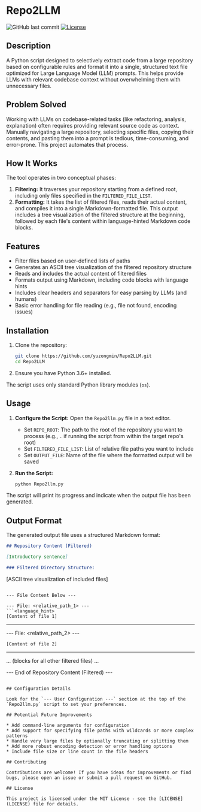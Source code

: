 # Repo2LLM

![GitHub last commit](https://img.shields.io/github/last-commit/yuzongmin/Repo2LLM)
[![License](https://img.shields.io/github/license/yuzongmin/Repo2LLM)](https://github.com/yuzongmin/Repo2LLM/blob/main/LICENSE)

## Description

A Python script designed to selectively extract code from a large repository based on configurable rules and format it into a single, structured text file optimized for Large Language Model (LLM) prompts. This helps provide LLMs with relevant codebase context without overwhelming them with unnecessary files.

## Problem Solved

Working with LLMs on codebase-related tasks (like refactoring, analysis, explanation) often requires providing relevant source code as context. Manually navigating a large repository, selecting specific files, copying their contents, and pasting them into a prompt is tedious, time-consuming, and error-prone. This project automates that process.

## How It Works

The tool operates in two conceptual phases:

1. **Filtering:** It traverses your repository starting from a defined root, including only files specified in the `FILTERED_FILE_LIST`.
2. **Formatting:** It takes the list of filtered files, reads their actual content, and compiles it into a single Markdown-formatted file. This output includes a tree visualization of the filtered structure at the beginning, followed by each file's content within language-hinted Markdown code blocks.

## Features

- Filter files based on user-defined lists of paths
- Generates an ASCII tree visualization of the filtered repository structure
- Reads and includes the actual content of filtered files
- Formats output using Markdown, including code blocks with language hints
- Includes clear headers and separators for easy parsing by LLMs (and humans)
- Basic error handling for file reading (e.g., file not found, encoding issues)

## Installation

1. Clone the repository:

   ```bash
   git clone https://github.com/yuzongmin/Repo2LLM.git
   cd Repo2LLM
   ```

2. Ensure you have Python 3.6+ installed.

The script uses only standard Python library modules (`os`).

## Usage

1. **Configure the Script:**
   Open the `Repo2llm.py` file in a text editor.

   - Set `REPO_ROOT`: The path to the root of the repository you want to process (e.g., `.` if running the script from within the target repo's root)
   - Set `FILTERED_FILE_LIST`: List of relative file paths you want to include
   - Set `OUTPUT_FILE`: Name of the file where the formatted output will be saved

2. **Run the Script:**
   ```bash
   python Repo2llm.py
   ```

The script will print its progress and indicate when the output file has been generated.

## Output Format

The generated output file uses a structured Markdown format:

```markdown
## Repository Content (Filtered)

[Introductory sentence]

### Filtered Directory Structure:
```

[ASCII tree visualization of included files]

````

--- File Content Below ---

--- File: <relative_path_1> ---
```<language_hint>
[Content of file 1]
````

---

--- File: <relative_path_2> ---

```<language_hint>
[Content of file 2]
```

---

... (blocks for all other filtered files) ...

--- End of Repository Content (Filtered) ---

```

## Configuration Details

Look for the `--- User Configuration ---` section at the top of the `Repo2llm.py` script to set your preferences.

## Potential Future Improvements

* Add command-line arguments for configuration
* Add support for specifying file paths with wildcards or more complex patterns
* Handle very large files by optionally truncating or splitting them
* Add more robust encoding detection or error handling options
* Include file size or line count in the file headers

## Contributing

Contributions are welcome! If you have ideas for improvements or find bugs, please open an issue or submit a pull request on GitHub.

## License

This project is licensed under the MIT License - see the [LICENSE](LICENSE) file for details.
```
